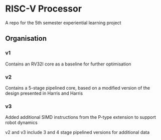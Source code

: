 # RISC-V Processor
A repo for the 5th semester experiential learning project

## Organisation
### v1
Contains an RV32I core as a baseline for further optimisation
### v2
Contains a 5-stage pipelined core, based on a modified version of the design presented in Harris and Harris
### v3
Added additional SIMD instructions from the P-type extension to support robot dynamics

v2 and v3 include 3 and 4 stage pipelined versions for additional data
